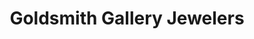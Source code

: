 ---
title: "Goldsmith Gallery Jewelers"
url: /billings/goldsmith-gallery-jewelers/
shop: Schmuck
---